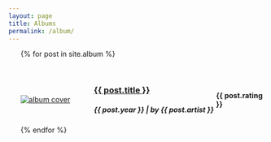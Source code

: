 ```yaml
---
layout: page
title: Albums
permalink: /album/
---
```


<ul>
  {% for post in site.album %}
   <article class="post" style="margin-top: 30px;">
		<div
			class="entry"
			style="display: flex; justify-content: center; align-items: center">
			<div style="flex: 30%">
				<a href="{{ site.baseurl }}{{ post.url }}"
					><img
						id="cover-small"
						alt="album cover"
						src="{{ post.cover }}"
				/></a>
			</div>
			<div style="flex: 50%">
				<h3>
					<a
					href="{{ site.baseurl }}{{ post.url }}"
					class="read-more">
						{{ post.title }}
					</a>
				</h3>
				<h5>{{ post.year }} | by {{ post.artist }}</h5>
			</div>
			<div style="flex: 20%">
				<h4>{{ post.rating }}</h4>
			</div>
		</div>
	</article>
  {% endfor %}
</ul>
